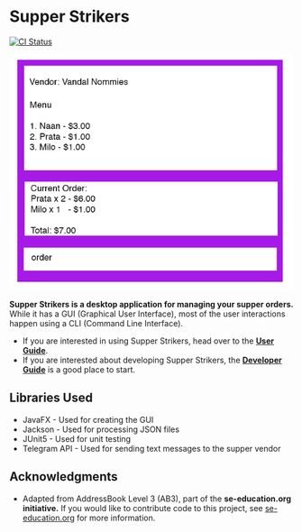 

# Supper Strikers

[![CI Status](https://github.com/se-edu/addressbook-level3/workflows/Java%20CI/badge.svg)](https://github.com/se-edu/addressbook-level3/actions)

![Ui](docs/images/Ui.png)





**Supper Strikers is a desktop application for managing your supper orders.** While it has a GUI (Graphical User Interface), most of the user interactions happen using a CLI (Command Line Interface).

- If you are interested in using Supper Strikers, head over to the [**User Guide**](docs/UserGuide.md).
- If you are interested about developing Supper Strikers, the [**Developer Guide**](docs/DeveloperGuide.md) is a good place to start.



## Libraries Used

- JavaFX - Used for creating the GUI
- Jackson - Used for processing JSON files
- JUnit5 - Used for unit testing
- Telegram API - Used for sending text messages to the supper vendor



## Acknowledgments

- Adapted from AddressBook Level 3 (AB3), part of the **se-education.org initiative.** If you would like to contribute code to this project, see [se-education.org](https://se-education.org#https://se-education.org/#contributing) for more information.
